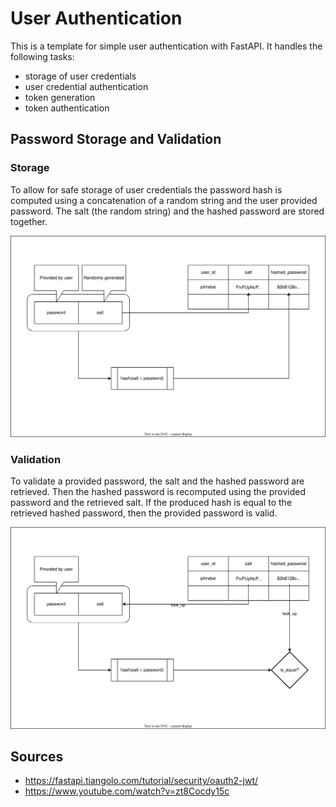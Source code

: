 # User Authentication

This is a template for simple user authentication with FastAPI. It handles the following tasks:
* storage of user credentials
* user credential authentication
* token generation
* token authentication

## Password Storage and Validation 

### Storage
To allow for safe storage of user credentials the password hash is computed using a concatenation of a random string and the user provided password. The salt (the random string) and the hashed password are stored together. 

![alt text](images/psw_storage_model.svg)


### Validation
To validate a provided password, the salt and the hashed password are retrieved. Then the hashed password is recomputed using the provided password and the retrieved salt. If the produced hash is equal to the retrieved hashed password, then the provided password is valid.

![alt text](images/psw_validation_model.svg)


## Sources

* https://fastapi.tiangolo.com/tutorial/security/oauth2-jwt/
* https://www.youtube.com/watch?v=zt8Cocdy15c